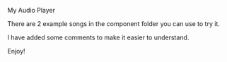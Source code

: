 My Audio Player

There are 2 example songs in the component folder you can use to try it.

I have added some comments to make it easier to understand.

Enjoy!
